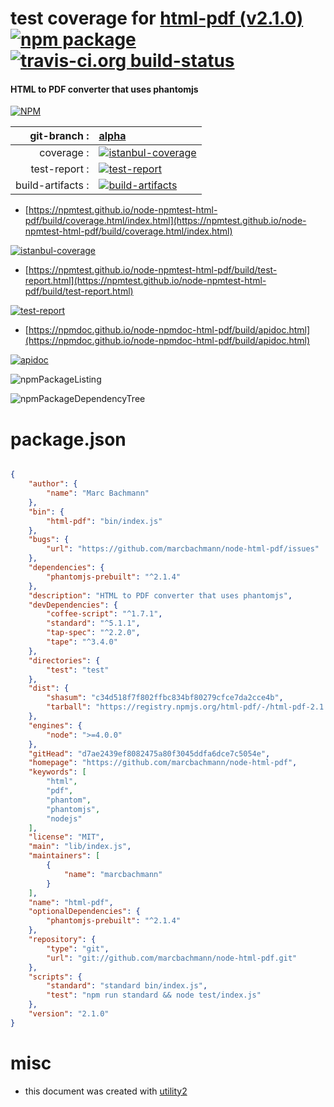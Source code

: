 # test coverage for  [html-pdf (v2.1.0)](https://github.com/marcbachmann/node-html-pdf)  [![npm package](https://img.shields.io/npm/v/npmtest-html-pdf.svg?style=flat-square)](https://www.npmjs.org/package/npmtest-html-pdf) [![travis-ci.org build-status](https://api.travis-ci.org/npmtest/node-npmtest-html-pdf.svg)](https://travis-ci.org/npmtest/node-npmtest-html-pdf)
#### HTML to PDF converter that uses phantomjs

[![NPM](https://nodei.co/npm/html-pdf.png?downloads=true&downloadRank=true&stars=true)](https://www.npmjs.com/package/html-pdf)

| git-branch : | [alpha](https://github.com/npmtest/node-npmtest-html-pdf/tree/alpha)|
|--:|:--|
| coverage : | [![istanbul-coverage](https://npmtest.github.io/node-npmtest-html-pdf/build/coverage.badge.svg)](https://npmtest.github.io/node-npmtest-html-pdf/build/coverage.html/index.html)|
| test-report : | [![test-report](https://npmtest.github.io/node-npmtest-html-pdf/build/test-report.badge.svg)](https://npmtest.github.io/node-npmtest-html-pdf/build/test-report.html)|
| build-artifacts : | [![build-artifacts](https://npmtest.github.io/node-npmtest-html-pdf/glyphicons_144_folder_open.png)](https://github.com/npmtest/node-npmtest-html-pdf/tree/gh-pages/build)|

- [https://npmtest.github.io/node-npmtest-html-pdf/build/coverage.html/index.html](https://npmtest.github.io/node-npmtest-html-pdf/build/coverage.html/index.html)

[![istanbul-coverage](https://npmtest.github.io/node-npmtest-html-pdf/build/screenCapture.buildCi.browser.%252Ftmp%252Fbuild%252Fcoverage.lib.html.png)](https://npmtest.github.io/node-npmtest-html-pdf/build/coverage.html/index.html)

- [https://npmtest.github.io/node-npmtest-html-pdf/build/test-report.html](https://npmtest.github.io/node-npmtest-html-pdf/build/test-report.html)

[![test-report](https://npmtest.github.io/node-npmtest-html-pdf/build/screenCapture.buildCi.browser.%252Ftmp%252Fbuild%252Ftest-report.html.png)](https://npmtest.github.io/node-npmtest-html-pdf/build/test-report.html)

- [https://npmdoc.github.io/node-npmdoc-html-pdf/build/apidoc.html](https://npmdoc.github.io/node-npmdoc-html-pdf/build/apidoc.html)

[![apidoc](https://npmdoc.github.io/node-npmdoc-html-pdf/build/screenCapture.buildCi.browser.%252Ftmp%252Fbuild%252Fapidoc.html.png)](https://npmdoc.github.io/node-npmdoc-html-pdf/build/apidoc.html)

![npmPackageListing](https://npmtest.github.io/node-npmtest-html-pdf/build/screenCapture.npmPackageListing.svg)

![npmPackageDependencyTree](https://npmtest.github.io/node-npmtest-html-pdf/build/screenCapture.npmPackageDependencyTree.svg)



# package.json

```json

{
    "author": {
        "name": "Marc Bachmann"
    },
    "bin": {
        "html-pdf": "bin/index.js"
    },
    "bugs": {
        "url": "https://github.com/marcbachmann/node-html-pdf/issues"
    },
    "dependencies": {
        "phantomjs-prebuilt": "^2.1.4"
    },
    "description": "HTML to PDF converter that uses phantomjs",
    "devDependencies": {
        "coffee-script": "^1.7.1",
        "standard": "^5.1.1",
        "tap-spec": "^2.2.0",
        "tape": "^3.4.0"
    },
    "directories": {
        "test": "test"
    },
    "dist": {
        "shasum": "c34d518f7f802ffbc834bf80279cfce7da2cce4b",
        "tarball": "https://registry.npmjs.org/html-pdf/-/html-pdf-2.1.0.tgz"
    },
    "engines": {
        "node": ">=4.0.0"
    },
    "gitHead": "d7ae2439ef8082475a80f3045ddfa6dce7c5054e",
    "homepage": "https://github.com/marcbachmann/node-html-pdf",
    "keywords": [
        "html",
        "pdf",
        "phantom",
        "phantomjs",
        "nodejs"
    ],
    "license": "MIT",
    "main": "lib/index.js",
    "maintainers": [
        {
            "name": "marcbachmann"
        }
    ],
    "name": "html-pdf",
    "optionalDependencies": {
        "phantomjs-prebuilt": "^2.1.4"
    },
    "repository": {
        "type": "git",
        "url": "git://github.com/marcbachmann/node-html-pdf.git"
    },
    "scripts": {
        "standard": "standard bin/index.js",
        "test": "npm run standard && node test/index.js"
    },
    "version": "2.1.0"
}
```



# misc
- this document was created with [utility2](https://github.com/kaizhu256/node-utility2)
